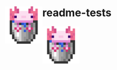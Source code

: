 
# readme-tests <img src="test-swmimng.svg" style="width: 100px; height: 100px;" align="left"/>


<a href="./test-swmimng.svg">
  <img usemap="" src="test-swmimng.svg" style="width: 100px; height: 100px;" align="left"/>
</a>
